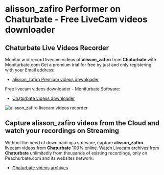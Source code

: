 # alisson_zafiro Performer on Chaturbate - Free LiveCam videos downloader

## Chaturbate Live Videos Recorder

Monitor and record livecam videos of **alisson_zafiro** from **Chaturbate** with Moniturbate.com
Get a premium trial for free by just and only registering with your Email address:
* [alisson_zafiro Premium videos downloader](https://moniturbate.com/request-demo-licence-key.html)

Free livecam videos downloader - Moniturbate Software:
* [Chaturbate videos downloader](https://moniturbate.com/moniturbate-download-software.html)

![alisson_zafiro livecam videos recorder](https://peachurnet.com/templates/moniturbate-software.png)


## Capture alisson_zafiro videos from the Cloud and watch your recordings on Streaming

Without the need of downloading a software, capture **alisson_zafiro** livecam videos from **Chaturbate** 100% online.
Watch Livecam archives from **Chaturbate** unlimitedly from thousands of existing recordings, only on Peachurbate.com and its websites network:
* [Chaturbate videos archives](https://peachurnet.com/)